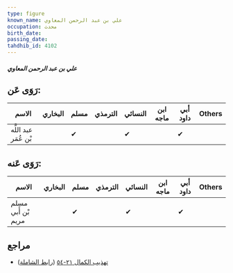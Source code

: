 ```yaml
---
type: figure
known_name: علي بن عبد الرحمن المعاوي
occupation: محدث
birth_date:
passing_date:
tahdhib_id: 4102
---
```

##### علي بن عبد الرحمن المعاوي

## رَوَى عَن:
| الاسم                | البخاري | مسلم | الترمذي | النسائي | ابن ماجه | أبي داود | Others |
| -------------------- | ------- | ---- | ------- | ------- | -------- | -------- | ------ |
| عبد اللَّه بْن عُمَر |         | ✔    |         | ✔       |          | ✔        |        |
## رَوَى عَنه:
| الاسم              | البخاري | مسلم | الترمذي | النسائي | ابن ماجه | أبي داود | Others |
| ------------------ | ------- | ---- | ------- | ------- | -------- | -------- | ------ |
| مسلم بْن أَبي مريم |         | ✔    |         | ✔       |          | ✔        |        |
## مراجع
- [تهذيب الكمال ٢١-٥٤](obsidian://open?vault=Tahdhib-al-Kamal&file=Figures/٤١٠٢-علي%20بن%20عبد%20الرحمن%20المعاوي) ([رابط الشاملة](https://shamela.ws/book/3722/10701))